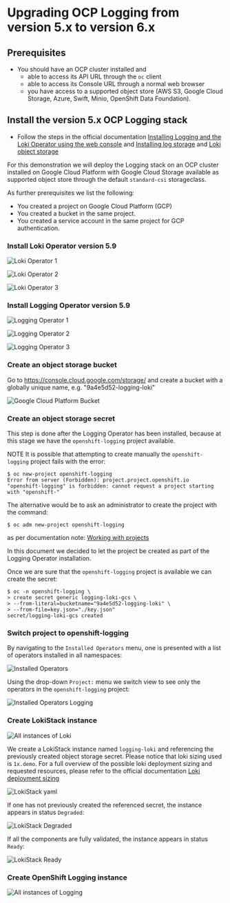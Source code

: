 # Upgrading OCP Logging from version 5.x to version 6.x
## Prerequisites
- You should have an OCP cluster installed and
  * able to access its API URL through the `oc` client
  * able to access its Console URL through a normal web browser
  * you have access to a supported object store (AWS S3, Google Cloud Storage, Azure, Swift, Minio, OpenShift Data Foundation).
 
## Install the version 5.x OCP Logging stack
- Follow the steps in the official documentation [Installing Logging and the Loki Operator using the web console](https://docs.redhat.com/en/documentation/openshift_container_platform/4.14/html/logging/cluster-logging-deploying#logging-loki-gui-install_cluster-logging-deploying) and [Installing log storage](https://docs.redhat.com/en/documentation/openshift_container_platform/4.14/html/logging/log-storage-2#installing-log-storage) and [Loki object storage](https://docs.redhat.com/en/documentation/openshift_container_platform/4.14/html/logging/log-storage-2#logging-loki-storage_installing-log-storage)

For this demonstration we will deploy the Logging stack on an OCP cluster installed on Google Cloud Platform with Google Cloud Storage available as supported object store through the default `standard-csi` storageclass.

As further prerequisites we list the following:
- You created a project on Google Cloud Platform (GCP)
- You created a bucket in the same project.
- You created a service account in the same project for GCP authentication.

### Install Loki Operator version 5.9

![Loki Operator 1](images/deploy-59/01-loki-operator-5.9.png)

![Loki Operator 2](images/deploy-59/02-loki-operator-5.9.png)

![Loki Operator 3](images/deploy-59/03-loki-operator-5.9.png)

### Install Logging Operator version 5.9

![Logging Operator 1](images/deploy-59/04-logging-operator-5.9.png)

![Logging Operator 2](images/deploy-59/05-logging-operator-5.9.png)

![Logging Operator 3](images/deploy-59/06-logging-operator-5.9.png)


### Create an object storage bucket

Go to https://console.cloud.google.com/storage/ and create a bucket with a globally unique name, e.g. "9a4e5d52-logging-loki"

![Google Cloud Platform Bucket](images/deploy-59/00-logging-loki-bucket.png)

### Create an object storage secret

This step is done after the Logging Operator has been installed, because at this stage we have the `openshift-logging` project available.

NOTE
It is possible that attempting to create manually the `openshift-logging` project fails with the error:

```
$ oc new-project openshift-logging
Error from server (Forbidden): project.project.openshift.io "openshift-logging" is forbidden: cannot request a project starting with "openshift-"
```
The alternative would be to ask an administrator to create the project with the command:

```
$ oc adm new-project openshift-logging
```

as per documentation note: [Working with projects](https://docs.redhat.com/en/documentation/openshift_container_platform/4.9/html/building_applications/projects#working-with-projects)

In this document we decided to let the project be created as part of the Logging Operator  installation.

Once we are sure that the `openshift-logging` project is available we can create the secret:

```
$ oc -n openshift-logging \
> create secret generic logging-loki-gcs \
> --from-literal=bucketname="9a4e5d52-logging-loki" \
> --from-file=key.json="./key.json"
secret/logging-loki-gcs created
```

### Switch project to openshift-logging

By navigating to the `Installed Operators` menu, one is presented with a list of operators installed in all namespaces:

![Installed Operators](images/deploy-59/07-installed-operators-5.9.png)

Using the drop-down `Project:` menu we switch view to see only the operators in the `openshift-logging` project:

![Installed Operators Logging](images/deploy-59/08-switch-openshift-logging.png)

### Create LokiStack instance

![All instances of Loki](images/deploy-59/09-all-instances-loki-5.9.png)

We create a LokiStack instance named `logging-loki` and referencing the previously created object storage secret. Please notice that loki sizing used is `1x.demo`. For a full overview of the possible loki deployment sizing and requested resources, please refer to the official documentation [Loki deployment sizing](https://docs.redhat.com/en/documentation/openshift_container_platform/4.14/html/logging/log-storage-2#loki-deployment-sizing_installing-log-storage)

![LokiStack yaml](images/deploy-59/10-lokistack-yaml-5.9.png)

If one has not previously created the referenced secret, the instance appears in status `Degraded`:

![LokiStack Degraded](images/deploy-59/11-lokistack-degraded-5.9.png)

If all the components are fully validated, the instance appears in status `Ready`:

![LokiStack Ready](images/deploy-59/12-lokistack-ready-5.9.png)

### Create OpenShift Logging instance

![All instances of Logging](images/deploy-59/13-all-instances-logging-5.9.png)
